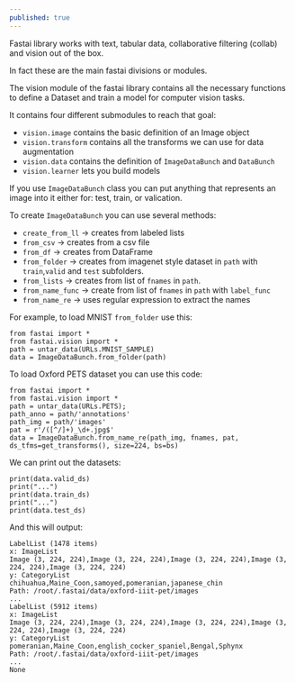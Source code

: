 ```yaml
---
published: true
---
```

Fastai library works with text, tabular data, collaborative filtering (collab) and vision out of the box. 
  
In fact these are the main fastai divisions or modules.

The vision module of the fastai library contains all the necessary functions to define a Dataset and train a model for computer vision tasks. 

It contains four different submodules to reach that goal:

- `vision.image` contains the basic definition of an Image object
- `vision.transform` contains all the transforms we can use for data augmentation
- `vision.data` contains the definition of `ImageDataBunch` and `DataBunch`
- `vision.learner` lets you build models

If you use `ImageDataBunch` class you can put anything that represents an image into it either for: test, train, or valication.

To create `ImageDataBunch` you can use several methods:

- `create_from_ll` -> creates from labeled lists
- `from_csv` -> creates from a csv file
- `from_df` -> creates from DataFrame
- `from_folder` -> creates from imagenet style dataset in `path` with `train`,`valid` and `test` subfolders.
- `from_lists` -> creates from list of `fnames` in `path`.
- `from_name_func` -> create from list of `fnames` in `path` with `label_func`
- `from_name_re` -> uses regular expression to extract the names

For example, to load MNIST `from_folder` use this:
```
from fastai import *
from fastai.vision import *
path = untar_data(URLs.MNIST_SAMPLE)
data = ImageDataBunch.from_folder(path)
```

To load Oxford PETS dataset you can use this code:

```
from fastai import *
from fastai.vision import *
path = untar_data(URLs.PETS);
path_anno = path/'annotations'
path_img = path/'images'
pat = r'/([^/]+)_\d+.jpg$'
data = ImageDataBunch.from_name_re(path_img, fnames, pat, ds_tfms=get_transforms(), size=224, bs=bs)
```
We can print out the datasets:
```
print(data.valid_ds)
print("...")
print(data.train_ds)
print("...")
print(data.test_ds)
```
And this will output:
```
LabelList (1478 items)
x: ImageList
Image (3, 224, 224),Image (3, 224, 224),Image (3, 224, 224),Image (3, 224, 224),Image (3, 224, 224)
y: CategoryList
chihuahua,Maine_Coon,samoyed,pomeranian,japanese_chin
Path: /root/.fastai/data/oxford-iiit-pet/images
...
LabelList (5912 items)
x: ImageList
Image (3, 224, 224),Image (3, 224, 224),Image (3, 224, 224),Image (3, 224, 224),Image (3, 224, 224)
y: CategoryList
pomeranian,Maine_Coon,english_cocker_spaniel,Bengal,Sphynx
Path: /root/.fastai/data/oxford-iiit-pet/images
...
None
```
